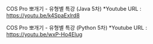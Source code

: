 COS Pro 뽀개기 - 유형별 특강 (Java 5차)
*Youtube URL : https://youtu.be/k4SpaExlrd8

COS Pro 뽀개기 - 유형별 특강 (Python 5차)
*Youtube URL : https://youtu.be/wxP-Ho4Elug
